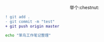 <center>举个:chestnut:</center>


```diff
! git add . 
- git commit -m "test"
+ git push origin master
```
```Bash
echo "笨鸟工作笔记整理"
```
